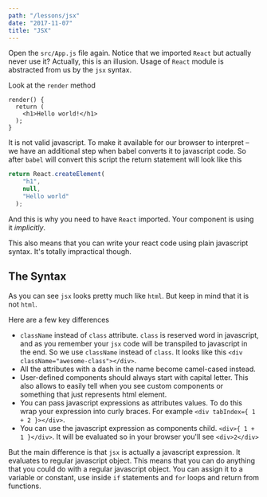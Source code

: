 ```yaml
---
path: "/lessons/jsx"
date: "2017-11-07"
title: "JSX"
---
```


Open the `src/App.js` file again. Notice that we imported `React` but actually never use it? Actually, this is an illusion. Usage of `React` module is abstracted from us by the `jsx` syntax.

Look at the `render` method

```
render() {
  return (
    <h1>Hello world!</h1>
  );
}
```

It is not valid javascript. To make it available for our browser to interpret – we have an additional step when babel converts it to javascript code. So after `babel` will convert this script the return statement will look like this

```js
return React.createElement(
    "h1",
    null,
    "Hello world"
  );
```

And this is why you need to have `React` imported. Your component is using it _implicitly_.

This also means that you can write your react code using plain javascript syntax. It's totally impractical though.

## The Syntax

As you can see `jsx` looks pretty much like `html`. But keep in mind that it is not `html`.

Here are a few key differences

* `className` instead of `class` attribute. `class` is reserved word in javascript, and as you remember your `jsx` code will be transpiled to javascript in the end. So we use `className` instead of `class`. It looks like this `<div className="awesome-class"></div>`.
* All the attributes with a dash in the name become camel-cased instead. 
* User-defined components should always start with capital letter. This also allows to easily tell when you see custom components or something that just represents html element.
* You can pass javascript expressions as attributes values. To do this wrap your expression into curly braces. For example `<div tabIndex={ 1 + 2 }></div>`.
* You can use the javascript expression as components child. `<div>{ 1 + 1 }</div>`. It will be evaluated so in your browser you'll see `<div>2</div>`

But the main difference is that `jsx` is actually a javascript expression. It evaluates to regular javascript object. This means that you can do anything that you could do with a regular javascript object. You can assign it to a variable or constant, use inside `if` statements and `for` loops and return from functions.
